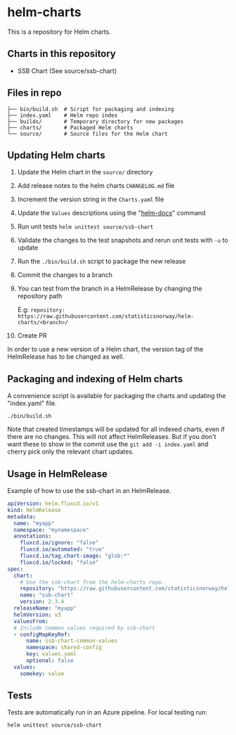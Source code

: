 # helm-charts

This is a repository for Helm charts.

## Charts in this repository

* SSB Chart (See source/ssb-chart)

## Files in repo

```shell
├── bin/build.sh  # Script for packaging and indexing
├── index.yaml    # Helm repo index
├── builds/       # Temporary directory for new packages
├── charts/       # Packaged Helm charts
└── source/       # Source files for the Helm chart
```

## Updating Helm charts

1. Update the Helm chart in the `source/` directory
1. Add release notes to the helm charts `CHANGELOG.md` file
1. Increment the version string in the `Charts.yaml` file
1. Update the `Values` descriptions using the "[helm-docs](https://github.com/norwoodj/helm-docs)" command
1. Run unit tests `helm unittest source/ssb-chart`
1. Validate the changes to the test snapshots and rerun unit tests with `-u` to update
1. Run the `./bin/build.sh` script to package the new release
1. Commit the changes to a branch
1. You can test from the branch in a HelmRelease by changing the repository path

   E.g: `repository: https://raw.githubusercontent.com/statisticsnorway/helm-charts/<branch>/`
1. Create PR

In order to use a new version of a Helm chart, the version tag of the
HelmRelease has to be changed as well.

## Packaging and indexing of Helm charts

A convenience script is available for packaging the charts and updating the
"index.yaml" file.

```shell
./bin/build.sh
```

Note that created timestamps will be updated for all indexed charts, even if
there are no changes. This will not affect HelmReleases. But if you don't want
these to show in the commit use the `git add -i index.yaml` and cherry pick only
the relevant chart updates.

## Usage in HelmRelease

Example of how to use the ssb-chart in an HelmRelease.

```yaml
apiVersion: helm.fluxcd.io/v1
kind: HelmRelease
metadata:
  name: "myapp"
  namespace: "mynamespace"
  annotations:
    fluxcd.io/ignore: "false"
    fluxcd.io/automated: "true"
    fluxcd.io/tag.chart-image: "glob:*"
    fluxcd.io/locked: "false"
spec:
  chart:
    # Use the ssb-chart from the helm-charts repo.
    repository: "https://raw.githubusercontent.com/statisticsnorway/helm-charts/main/"
    name: "ssb-chart"
    version: 2.3.4
  releaseName: "myapp"
  helmVersion: v3
  valuesFrom:
  # Include common values required by ssb-chart
  - configMapKeyRef:
      name: ssb-chart-common-values
      namespace: shared-config
      key: values.yaml
      optional: false
  values:
    somekey: value
```

## Tests

Tests are automatically run in an Azure pipeline.
For local testing run:
```shell
helm unittest source/ssb-chart
```

